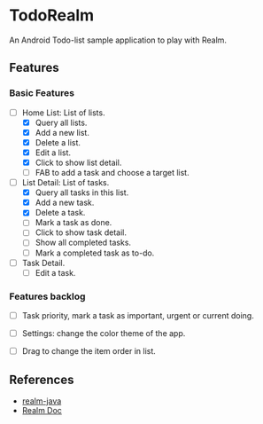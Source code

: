 # TodoRealm
An Android Todo-list sample application to play with Realm.

## Features
### Basic Features
- [ ] Home List: List of lists.
    - [x] Query all lists.
    - [x] Add a new list.
    - [x] Delete a list.
    - [x] Edit a list.
    - [x] Click to show list detail.
    - [ ] FAB to add a task and choose a target list.
- [ ] List Detail: List of tasks.
    - [x] Query all tasks in this list.
    - [x] Add a new task.
    - [x] Delete a task.
    - [ ] Mark a task as done.
    - [ ] Click to show task detail.
    - [ ] Show all completed tasks.
    - [ ] Mark a completed task as to-do.
- [ ] Task Detail.
    - [ ] Edit a task.

### Features backlog
- [ ] Task priority, mark a task as important, urgent or current doing.
- [ ] Settings: change the color theme of the app.
- [ ] Drag to change the item order in list.


## References
- [realm-java](https://github.com/realm/realm-java)
- [Realm Doc](https://realm.io/docs/java/latest/)